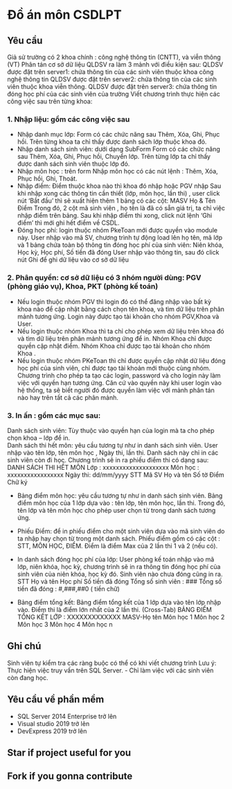 # Đồ án môn CSDLPT
## Yêu cầu
Giả sử  trường có 2 khoa chính : công nghệ thông tin (CNTT),  và viễn thông (VT)
Phân tán cơ sở dữ liệu QLDSV ra làm 3 mảnh với điều kiện sau: 
QLDSV được đặt trên server1: chứa thông tin của các sinh viên thuộc khoa công nghệ thông tin
QLDSV được đặt trên server2:  chứa thông tin của các sinh viên thuộc khoa viễn thông.
QLDSV được đặt trên server3:  chứa thông tin đóng học phí của các sinh viên của trường
Viết chương trình thực hiện các công việc sau trên từng khoa:
### 1. Nhập liệu: gồm các công việc sau
- Nhập danh mục lớp: Form có các chức năng sau Thêm, Xóa,  Ghi, Phục hồi. Trên từng khoa ta chỉ thấy được danh sách lớp thuộc khoa đó.
- Nhập danh sách sinh viên: dưới dạng SubForm 
Form có các chức năng sau Thêm, Xóa, Ghi, Phục hồi, Chuyển lớp. Trên từng lớp ta chỉ thấy được danh sách sinh viên thuộc lớp đó.
- Nhập môn học : trên form Nhập môn học có các nút lệnh : Thêm, Xóa,  Phục hồi, Ghi, Thoát.
- Nhập điểm:  Điểm thuộc khoa nào thì khoa đó nhập hoặc PGV nhập
Sau khi nhập xong các thông tin cần thiết (lớp, môn học, lần thi) , user click nút ‘Bắt đầu’ thì sẽ xuất hiện thêm 1 bảng có các cột:
MASV 	Họ & Tên		Điểm
Trong đó, 2 cột mã sinh viên , họ tên là đã có sẵn giá trị, ta chỉ việc nhập điểm trên bảng. Sau khi nhập điểm thi xong, click nút lệnh ‘Ghi điểm’ thì mới ghi hết điểm về CSDL. 
- Đóng học phí: login thuộc nhóm PkeToan mới được quyền vào module này.
User nhập vào mã SV, chương trình tự động load lên họ tên, mã lớp và 1 bảng chứa toàn bộ thông tin đóng học phí của sinh viên: Niên khóa, Học kỳ, Học phí, Số tiền đã đóng
User nhập vào thông tin, sau đó click nút Ghi để ghi dữ liệu vào cơ sở dữ liệu
### 2. Phân quyền: cơ sở dữ liệu có 3 nhóm người dùng: PGV (phòng giáo vụ), Khoa, PKT (phòng kế toán)
-  Nếu login thuộc nhóm PGV thì login đó có thể đăng nhập vào bất kỳ khoa nào để cập nhật bằng cách chọn tên khoa,  và tìm dữ liệu trên phân mảnh tương ứng. Login này được tạo tài khoản cho nhóm PGV,Khoa và User. 
-  Nếu login thuộc nhóm Khoa thì ta chỉ cho phép xem dữ liệu trên khoa đó   và tìm dữ liệu trên phân mảnh tương ứng để in.  Nhóm Khoa chỉ được quyền cập nhật điểm. Nhóm Khoa chỉ được tạo tài khoản cho nhóm Khoa  .
- Nếu login thuộc nhóm PKeToan thì chỉ được quyền cập nhật dữ liệu đóng học phí của sinh viên, chỉ được tạo tài khoản mới thuộc cùng nhóm.
Chương trình cho phép ta tạo các login, password và cho login này làm việc với quyền hạn tương ứng. Căn cứ vào quyền này khi user login vào hệ thống, ta sẽ biết người đó được quyền làm việc với mảnh phân tán nào hay trên tất cả các phân mảnh. 
### 3. In ấn : gồm các mục sau:
Danh sách sinh viên: Tùy thuộc vào quyền hạn của login mà ta cho phép chọn khoa – lớp để in.  
Danh sách thi hết môn: yêu cầu tương tự như in danh sách sinh viên. User nhập vào tên lớp, tên môn học ,  Ngày thi, lần thi. Danh sách này chỉ in các sinh viên còn đi học. Chương trình sẽ in ra phiếu điểm thi có dạng sau:
DANH SÁCH THI  HẾT MÔN
	Lớp :  xxxxxxxxxxxxxxxxxxxx
	Môn học : xxxxxxxxxxxxxxxxx
	Ngày thi: dd/mm/yyyy
STT	Mã SV	Họ và tên	Số tờ	Điểm	Chữ ký

- Bảng điểm môn học: yêu cầu tương tự như in danh sách sinh viên. Bảng điểm môn học của 1 lớp dựa vào : tên lớp, tên môn học, lần thi. Trong đó, tên lớp và tên môn học cho phép user chọn từ trong danh sách tương ứng.

- Phiếu Điểm:  để in phiếu điểm cho một sinh viên dựa vào mã sinh viên do ta nhập hay chọn từ trong một danh sách.
Phiếu điểm gồm có các cột : STT, MÔN HỌC, ĐIỂM.
  Điểm là điểm Max của 2 lần thi 1 và 2 (nếu có).

- In danh sách đóng học phí của lớp: User phòng kế toán nhập vào mã lớp, niên khóa, học kỳ, chương trình sẽ in ra thông tin đóng học phí của sinh viên của niên khóa, học kỳ đó. Sinh viên nào chưa đóng cũng in ra.
STT	Họ và tên	Học phí	Số tiền đã đóng
Tổng số sinh viên : ###
Tổng số tiền đã đóng : #,###,##0 ( tiền chữ) 

- Bảng điểm tổng kết: Bảng điểm tổng kết của 1 lớp dựa vào tên lớp nhập vào. Điểm thi là điểm lớn nhất của 2 lần thi. (Cross-Tab)
BẢNG ĐIỂM TỔNG KẾT
LỚP : XXXXXXXXXXXXX
MASV-Họ tên	Môn học 1	Môn học 2	Môn học 3	Môn học 4	Môn học n
## Ghi chú
Sinh viên tự kiểm tra các ràng buộc có thể có khi viết chương trình
 Lưu ý: Thực hiện việc truy vấn trên SQL Server.
   	- Chỉ làm việc với các sinh viên còn đang học.
## Yêu cầu về phần mềm
- SQL Server 2014 Enterprise trở lên
- Visual studio 2019 trở lên
- DevExpress 2019 trở lên
## Star if project useful for you
## Fork if you gonna contribute